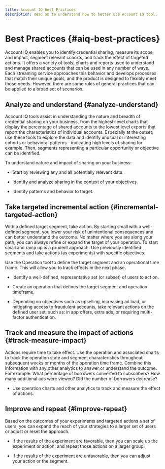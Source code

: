 ```yaml
---
title: Account IQ Best Practices
description: Read on to understand how to better use Account IQ tool.
---
```


# Best Practices {#aiq-best-practices}

Account IQ enables you to identify credential sharing, measure its scope and impact, segment relevant cohorts, and track the effect of targeted actions. It offers a variety of tools, charts and reports used to understand and manage shared accounts that can be used in any number of ways. Each streaming service approaches this behavior and develops processes that match their unique goals, and the product is designed to flexibly meet those needs.  However, there are some rules of general practices that can be applied to a broad set of scenarios.
## Analyze and understand {#analyze-understand}

Account IQ tools assist in understanding the nature and breadth of credential sharing on your business, from the highest-level charts that display the percentage of shared accounts to the lowest level exports that report the characteristics of individual accounts. Especially at the outset, use these tools to explore the data and identify unusual or interesting cohorts or behavioral patterns – indicating high levels of sharing for example. Then, segments representing a particular opportunity or objective can be identified.

To understand nature and impact of sharing on your business:

* Start by reviewing any and all potentially relevant data.

* Identify and analyze sharing in the context of your objectives.

* Identify patterns and behavior to target.

## Take targeted incremental action {#incremental-targeted-action}

With a defined target segment, take action. By starting small with a well-defined segment, you lower your risk of unintentional consequences and can better understand the outcome. No matter where you are along your path, you can always refine or expand the target of your operation.
To start small and ramp up is a prudent approach. Use previously identified segments and take actions (as experiments) with specific objectives.

Use the Operation tool to define the target segment and an operational time frame. This will allow you to track effects in the next phase.

* Identify a well-defined, representative set (or subset) of users to act on.

* Create an operation that defines the target segment and operation timeframe.

* Depending on objectives such as upselling, increasing ad load, or mitigating access to fraudulent accounts, take relevant actions on the defined user set, such as: in app offers, extra ads, or requiring multi-factor authentication.

<!--If necessary, gauge the affect [by measuring the impact of actions taken](#track-measure-impact).-->

## Track and measure the impact of actions {#track-measure-impact}

Actions require time to take effect. Use the operation and associated charts to track the operation state and segment characteristics throughout subsequent weeks or months of the operation time frame. Combine this information with any other analytics to answer or understand the outcome. For example: What percentage of borrowers converted to subscribers? How many additional ads were viewed? Did the number of borrowers decrease?

* Use operation charts and other analytics to track and measure the effect of actions.

## Improve and repeat {#improve-repeat}

Based on the outcomes of your experiments and targeted actions a set of users, you can expand the reach of your strategies to a larger set of users or adjust or reset the approach.

* If the results of the experiment are favorable, then you can scale up the experiment or action, and repeat those actions on a larger group.

* If the results of the experiment are unfavorable, then you can adjust your action or the segment.

<!--

Best Practices
Account IQ enables you to maximize your business ROI, and eventually grow your subscribers and revenue by understanding subscriber usage patterns and password sharing. Read on to know how you can make the best use of Account IQ to manage credential sharing.

Analyze and understand
Authorized access of streaming services generates vast sums of data representing user activity. Use Account IQ analytics tools to explore the data and identify interesting cohorts or behavioral patterns that indicate sharing. Then, segments representing a particular opportunity or objective can be identified.

To understand nature and impact of sharing on your business:

Use Account IQ to access all relevant data.

Identify and analyze sharing in the context of your objectives.

Identify patterns and behavior to target.

Take targeted incremental action
To start small and ramp up is a prudent approach. Use previously identified segments, and take actions (as experiments) with specific objectives.

Identify a well-defined, representative subset of users in the segment to act on.

Depending on objectives such as upselling, increasing ad load, or mitigating access to fraudulent accounts, take relevant actions to include customer messaging or offers, extra ads, or requiring multi-factor authentication.

Target users are likely to respond to offers to upgrade and pay for sharing.

Align enterprise stakeholders to update strategy, such as:

Revisit partner agreements to enlist cooperation or concessions.

Simplify access and enhance the user experience for good customers.

Mitigate sharing by limiting access to obvious moochers.

If necessary, gauge the affect by measuring the impact of actions taken.

Track and measure the impact of actions
Once you have acted on some set of users within a segment, it is important to measure the effect of those actions over a subsequent period of weeks or months. For example, you would want to understand:

What percentage of borrowers converted to subscribers?

How many additional ads were viewed?

Did the number of borrowers decrease?

Account IQ’s sophisticated machine learning based models help you analyze and measure the impacts of your experiments (or actions).

Improve and repeat
Based on the outcomes of your experiments and targeted actions on small groups of users, you can expand the reach of your strategies to rest of the user segment or reset the strategy and audience to act on.

Based on the usage insights from risk indices, sharing levels, and usage patterns, you can create experiments (or operations) and tailor your actions for strategic goals or desired outcomes.

If the results of the experiment are favorable, then you can scale up the experiment, and repeat those actions on a larger group.

If the results of the experiment are unfavorable, then you can adjust your action or the experiment group.

Therefore, understanding, acting, and tracking are the keys to optimally mitigate and manage credential sharing in your subscribers.
-->
